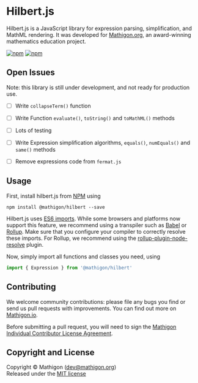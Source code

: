 # Hilbert.js

Hilbert.js is a JavaScript library for expression parsing, simplification, and
MathML rendering. It was developed for [Mathigon.org](https://mathigon.org), an
award-winning mathematics education project.

[![npm](https://img.shields.io/npm/v/@mathigon/hilbert.svg)](https://www.npmjs.com/package/@mathigon/hilbert)
[![npm](https://img.shields.io/github/license/mathigon/hilbert.js.svg)](https://github.com/mathigon/hilbert.js/blob/master/LICENSE)


## Open Issues

Note: this library is still under development, and not ready for production use.

* [ ] Write `collapseTerm()` function
* [ ] Write Function `evaluate()`, `toString()` and `toMathML()` methods
* [ ] Lots of testing
* [ ] Write Expression simplification algorithms, `equals()`, `numEquals()` and
      `same()` methods
* [ ] Remove expressions code from `fermat.js`


## Usage

First, install hilbert.js from [NPM](https://www.npmjs.com/package/@mathigon/hilbert)
using

```npm install @mathigon/hilbert --save```

Hilbert.js uses [ES6 imports](http://2ality.com/2014/09/es6-modules-final.html).
While some browsers and platforms now support this feature, we recommend using
a transpiler such as [Babel](http://babeljs.io/) or [Rollup](https://rollupjs.org/). 
Make sure that you configure your compiler to correctly resolve these imports.
For Rollup, we recommend using the
[rollup-plugin-node-resolve](https://github.com/rollup/rollup-plugin-node-resolve)
plugin.

Now, simply import all functions and classes you need, using

```js
import { Expression } from '@mathigon/hilbert'
```


## Contributing

We welcome community contributions: please file any bugs you find or send us
pull requests with improvements. You can find out more on
[Mathigon.io](https://mathigon.io).

Before submitting a pull request, you will need to sign the [Mathigon Individual
Contributor License Agreement](https://gist.github.com/plegner/5ad5b7be2948a4ad073c50b15ac01d39).


## Copyright and License

Copyright © Mathigon ([dev@mathigon.org](mailto:dev@mathigon.org))  
Released under the [MIT license](LICENSE)
